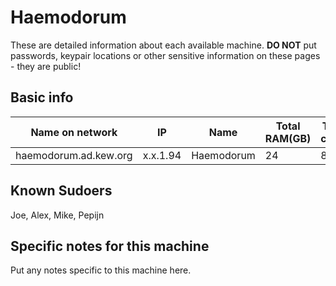 # Haemodorum

These are detailed information about each available machine. **DO NOT** put passwords, keypair locations or other sensitive information on these pages - they are public!

## Basic info

Name on network | IP  | Name | Total RAM(GB) | Total cores | Notes
--------------- | --- | ---- | ------------- | ----------- | -----
haemodorum.ad.kew.org | x.x.1.94 | Haemodorum | 24 | 8 | Headless

## Known Sudoers

Joe, Alex, Mike, Pepijn

## Specific notes for this machine

Put any notes specific to this machine here.

